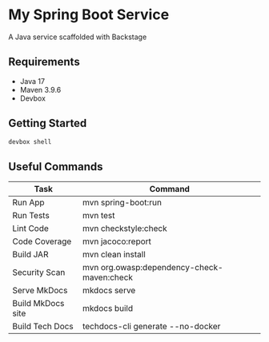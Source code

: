 # My Spring Boot Service

A Java service scaffolded with Backstage

## Requirements

- Java 17
- Maven 3.9.6
- Devbox

## Getting Started

```bash
devbox shell
```

## Useful Commands

| Task              | Command |
|-------------------|--------------------------------------------|
| Run App           | mvn spring-boot:run                        |
| Run Tests         | mvn test                                   |
| Lint Code         | mvn checkstyle:check                       |
| Code Coverage     | mvn jacoco:report                          |
| Build JAR         | mvn clean install                          |
| Security Scan     | mvn org.owasp:dependency-check-maven:check |
| Serve MkDocs      | mkdocs serve                               |
| Build MkDocs site | mkdocs build                               |
| Build Tech Docs   | techdocs-cli generate --no-docker          |
